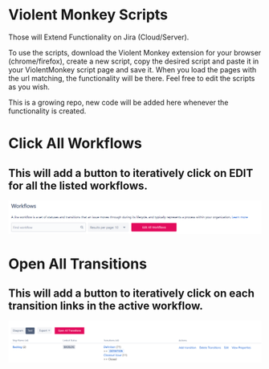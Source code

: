 # Violent Monkey Scripts

Those will Extend Functionality on Jira (Cloud/Server).

To use the scripts, download the Violent Monkey extension for your browser (chrome/firefox), create a new script, copy the desired script and paste it in your ViolentMonkey script page and save it. When you load the pages with the url matching, the functionality will be there. Feel free to edit the scripts as you wish.

This is a growing repo, new code will be added here whenever the functionality is created.

# Click All Workflows
## This will add a button to iteratively click on EDIT for all the listed workflows.
![Alt text](images/click-all-workflows.png?raw=true "click-all-workflows")

# Open All Transitions
## This will add a button to iteratively click on each transition links in the active workflow.
![Alt text](images/click-all-transitions.png?raw=true "click-all-transitions")
